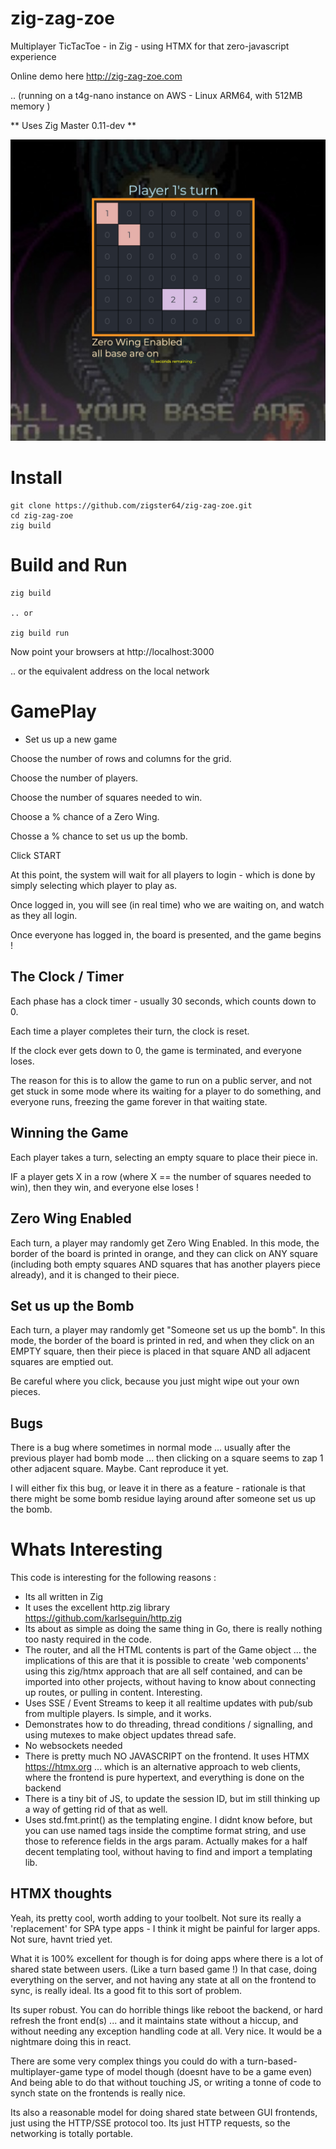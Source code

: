 # zig-zag-zoe
Multiplayer TicTacToe - in Zig - using HTMX for that zero-javascript experience

Online demo here
http://zig-zag-zoe.com

.. (running on a t4g-nano instance on AWS - Linux ARM64, with 512MB memory )

** Uses Zig Master  0.11-dev **

![screenshot](https://github.com/zigster64/zig-zag-zoe/blob/main/src/images/zzz-screenshot.jpg)

# Install

```
git clone https://github.com/zigster64/zig-zag-zoe.git
cd zig-zag-zoe
zig build
```

# Build and Run

```
zig build

.. or

zig build run
```

Now point your browsers at http://localhost:3000

.. or the equivalent address on the local network


# GamePlay

- Set us up a new game

Choose the number of rows and columns for the grid.

Choose the number of players.

Choose the number of squares needed to win.

Choose a % chance of a Zero Wing.

Chosse a % chance to set us up the bomb.

Click START

At this point, the system will wait for all players to login - which is done by simply selecting which player to play as.

Once logged in, you will see (in real time) who we are waiting on, and watch as they all login.

Once everyone has logged in, the board is presented, and the game begins !

## The Clock / Timer

Each phase has a clock timer - usually 30 seconds, which counts down to 0.

Each time a player completes their turn, the clock is reset.

If the clock ever gets down to 0, the game is terminated, and everyone loses.

The reason for this is to allow the game to run on a public server, and not get stuck in some mode where its waiting for a player to do something, and everyone runs, freezing the game forever in that waiting state.

## Winning the Game

Each player takes a turn, selecting an empty square to place their piece in. 

IF a player gets X in a row (where X == the number of squares needed to win), then they win, and everyone else loses !

## Zero Wing Enabled

Each turn, a player may randomly get Zero Wing Enabled. In this mode, the border of the board is printed in orange, and they can click on ANY square 
(including both empty squares AND squares that has another players piece already), and it is changed to their piece.

## Set us up the Bomb

Each turn, a player may randomly get "Someone set us up the bomb". In this mode, the border of the board is printed in red,
and when they click on an EMPTY square, then their piece is placed in that square AND all adjacent squares are emptied out.

Be careful where you click, because you just might wipe out your own pieces.

## Bugs

There is a bug where sometimes in normal mode ... usually after the previous player had bomb mode ... then clicking on a square
seems to zap 1 other adjacent square.  Maybe. Cant reproduce it yet.

I will either fix this bug, or leave it in there as a feature - rationale is that there might be some bomb residue laying around
after someone set us up the bomb.


# Whats Interesting

This code is interesting for the following reasons :

- Its all written in Zig
- It uses the excellent http.zig library https://github.com/karlseguin/http.zig
- Its about as simple as doing the same thing in Go, there is really nothing too nasty required in the code.  
- The router, and all the HTML contents is part of the Game object ... the implications of this are that it is possible to create 'web components' using this
zig/htmx approach that are all self contained, and can be imported into other projects, without having to know about connecting up routes, or pulling in content. Interesting.
- Uses SSE / Event Streams to keep it all realtime updates with pub/sub from multiple players. Is simple, and it works.
- Demonstrates how to do threading, thread conditions / signalling, and using mutexes to make object updates thread safe.
- No websockets needed
- There is pretty much NO JAVASCRIPT on the frontend. It uses HTMX https://htmx.org ... which is an alternative approach to web clients, where the frontend is pure hypertext, and everything is done on the backend
- There is a tiny bit of JS, to update the session ID, but im still thinking up a way of getting rid of that as well.
- Uses std.fmt.print() as the templating engine.  I didnt know before, but you can use named tags inside the comptime format string, and use those to reference fields in the args param. 
Actually makes for a half decent templating tool, without having to find and import a templating lib.


## HTMX thoughts

Yeah, its pretty cool, worth adding to your toolbelt. Not sure its really a 'replacement' for SPA type apps - I think it might be painful for larger apps. Not sure, havnt tried yet.

What it is 100% excellent for though is for doing apps where there is a lot of shared state between users. (Like a turn based game !) In that case, doing everything on the server, and not having any state
at all on the frontend to sync, is really ideal.  Its a good fit to this sort of problem.

Its super robust. You can do horrible things like reboot the backend, or hard refresh the front end(s) ... and it maintains state without a hiccup, and without needing any exception handling code at all. 
Very nice. It would be a nightmare doing this in react.

There are some very complex things you could do with a turn-based-multiplayer-game type of model though (doesnt have to be a game even) And being able to do that without touching JS, or
writing a tonne of code to synch state on the frontends is really nice.

Its also a reasonable model for doing shared state between GUI frontends, just using the HTTP/SSE protocol too. Its just HTTP requests, so the networking is totally portable.
